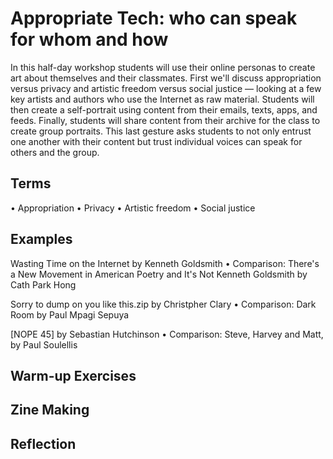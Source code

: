 # Appropriate Tech: who can speak for whom and how

In this half-day workshop students will use their online personas to create art about themselves and their classmates. First we'll discuss appropriation versus privacy and artistic freedom versus social justice — looking at a few key artists and authors who use the Internet as raw material. Students will then create a self-portrait using content from their emails, texts, apps, and feeds. Finally, students will share content from their archive for the class to create group portraits. This last gesture asks students to not only entrust one another with their content but trust individual voices can speak for others and the group. 

## Terms
• Appropriation
• Privacy
• Artistic freedom
• Social justice

## Examples
Wasting Time on the Internet by Kenneth Goldsmith
• Comparison: There's a New Movement in American Poetry and It's Not Kenneth Goldsmith by Cath Park Hong

Sorry to dump on you like this.zip by Christpher Clary
• Comparison: Dark Room by Paul Mpagi Sepuya

[NOPE 45] by Sebastian Hutchinson
• Comparison: Steve, Harvey and Matt, by Paul Soulellis

## Warm-up Exercises


## Zine Making


## Reflection
